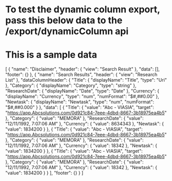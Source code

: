 # To test the dynamic column export, pass this below data to the /export/dynamicColumn api 
# This is a sample data

[
  { "name": "Disclaimer", "header": { "view": "Search Result" }, "data": [], "footer": {} },
  {
    "name": "Search Results",
    "header": { "view": "Research List" },
    "dataColumnHeader": {
      "Title": { "displayName": "Title", "type": "Uri" },
      "Category": { "displayName": "Category", "type": "string" },
      "ResearchDate": { "displayName": "Date", "type": "Date" },
      "Currency": { "displayName": "Currency", "type": "num", "numFormat": "$#,##0.00" },
      "Newtask": { "displayName": "Newtask", "type": "num", "numFormat": "$#,##0.000" }
    },
    "data": [
      {
        "Title": {
          "value": "Abc - VIASIA",
          "target": "https://app.Abcsolutions.com/0d921c84-7eee-4dbd-8667-3b18975ea4b5"
        },
        "Category": {
          "value": "MEMORA"
        },
        "ResearchDate": {
          "value": "12/11/1992, 7:07:06 AM"
        },
        "Currency": {
          "value": 8634343
        },
        "Newtask": {
          "value": 1834200
        }
      },
      {
        "Title": {
          "value": "Abc - VIASIA",
          "target": "https://app.Abcsolutions.com/0d921c84-7eee-4dbd-8667-3b18975ea4b5"
        },
        "Category": {
          "value": "MEMORA"
        },
        "ResearchDate": {
          "value": "12/11/1992, 7:07:06 AM"
        },
        "Currency": {
          "value": 18342
        },
        "Newtask": {
          "value": 1834200
        }
      },
      {
        "Title": {
          "value": "Abc - VIASIA",
          "target": "https://app.Abcsolutions.com/0d921c84-7eee-4dbd-8667-3b18975ea4b5"
        },
        "Category": {
          "value": "MEMORA"
        },
        "ResearchDate": {
          "value": "12/11/1992, 7:07:06 AM"
        },
        "Currency": {
          "value": 18342
        },
        "Newtask": {
          "value": 1834200
        }
      }
    ],
    "footer": {}
  }
]